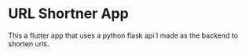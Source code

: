 # URL Shortner App

This a flutter app that uses a python flask api I made as the backend to shorten urls.
